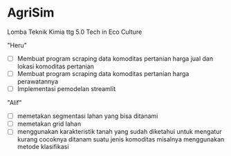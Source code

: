 # AgriSim
Lomba Teknik Kimia ttg 5.0 Tech in Eco Culture

"Heru"
- [ ] Membuat program scraping data komoditas pertanian harga jual dan lokasi komoditas pertanian
- [ ] Membuat program scraping data komoditas pertanian harga perawatannya
- [ ] Implementasi pemodelan streamlit

"Alif"
- [ ] memetakan segmentasi lahan yang bisa ditanami
- [ ] memetakan grid lahan
- [ ] menggunakan karakteristik tanah yang sudah diketahui untuk mengatur kurang cocoknya ditanam suatu jenis komoditas misalnya menggunakan metode klasifikasi 
